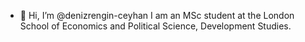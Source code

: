 - 👋 Hi, I’m @denizrengin-ceyhan
I am an MSc student at the London School of Economics and Political Science, Development Studies.

